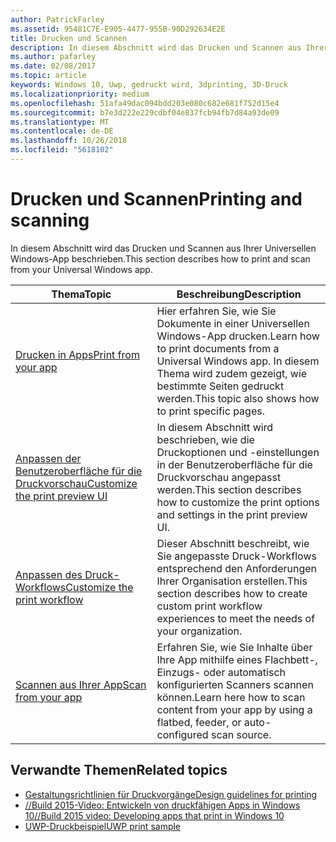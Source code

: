 ```yaml
---
author: PatrickFarley
ms.assetid: 95481C7E-E905-4477-955B-90D292634E2E
title: Drucken und Scannen
description: In diesem Abschnitt wird das Drucken und Scannen aus Ihrer Universellen Windows-App beschrieben.
ms.author: pafarley
ms.date: 02/08/2017
ms.topic: article
keywords: Windows 10, Uwp, gedruckt wird, 3dprinting, 3D-Druck
ms.localizationpriority: medium
ms.openlocfilehash: 51afa49dac094bdd203e080c682e681f752d15e4
ms.sourcegitcommit: b7e3d222e229cdbf04e837fcb94fb7d84a93de09
ms.translationtype: MT
ms.contentlocale: de-DE
ms.lasthandoff: 10/26/2018
ms.locfileid: "5618102"
---
```

# <a name="printing-and-scanning"></a><span data-ttu-id="06675-104">Drucken und Scannen</span><span class="sxs-lookup"><span data-stu-id="06675-104">Printing and scanning</span></span>


<span data-ttu-id="06675-105">In diesem Abschnitt wird das Drucken und Scannen aus Ihrer Universellen Windows-App beschrieben.</span><span class="sxs-lookup"><span data-stu-id="06675-105">This section describes how to print and scan from your Universal Windows app.</span></span>

| <span data-ttu-id="06675-106">Thema</span><span class="sxs-lookup"><span data-stu-id="06675-106">Topic</span></span> | <span data-ttu-id="06675-107">Beschreibung</span><span class="sxs-lookup"><span data-stu-id="06675-107">Description</span></span> | 
|-------|-------------|
| [<span data-ttu-id="06675-108">Drucken in Apps</span><span class="sxs-lookup"><span data-stu-id="06675-108">Print from your app</span></span>](print-from-your-app.md) | <span data-ttu-id="06675-109">Hier erfahren Sie, wie Sie Dokumente in einer Universellen Windows-App drucken.</span><span class="sxs-lookup"><span data-stu-id="06675-109">Learn how to print documents from a Universal Windows app.</span></span> <span data-ttu-id="06675-110">In diesem Thema wird zudem gezeigt, wie bestimmte Seiten gedruckt werden.</span><span class="sxs-lookup"><span data-stu-id="06675-110">This topic also shows how to print specific pages.</span></span> |
| [<span data-ttu-id="06675-111">Anpassen der Benutzeroberfläche für die Druckvorschau</span><span class="sxs-lookup"><span data-stu-id="06675-111">Customize the print preview UI</span></span>](customize-the-print-preview-ui.md) | <span data-ttu-id="06675-112">In diesem Abschnitt wird beschrieben, wie die Druckoptionen und -einstellungen in der Benutzeroberfläche für die Druckvorschau angepasst werden.</span><span class="sxs-lookup"><span data-stu-id="06675-112">This section describes how to customize the print options and settings in the print preview UI.</span></span> |
| [<span data-ttu-id="06675-113">Anpassen des Druck-Workflows</span><span class="sxs-lookup"><span data-stu-id="06675-113">Customize the print workflow</span></span>](print-workflow-customize.md) | <span data-ttu-id="06675-114">Dieser Abschnitt beschreibt, wie Sie angepasste Druck-Workflows entsprechend den Anforderungen Ihrer Organisation erstellen.</span><span class="sxs-lookup"><span data-stu-id="06675-114">This section describes how to create custom print workflow experiences to meet the needs of your organization.</span></span>  |
| [<span data-ttu-id="06675-115">Scannen aus Ihrer App</span><span class="sxs-lookup"><span data-stu-id="06675-115">Scan from your app</span></span>](scan-from-your-app.md) | <span data-ttu-id="06675-116">Erfahren Sie, wie Sie Inhalte über Ihre App mithilfe eines Flachbett-, Einzugs- oder automatisch konfigurierten Scanners scannen können.</span><span class="sxs-lookup"><span data-stu-id="06675-116">Learn here how to scan content from your app by using a flatbed, feeder, or auto-configured scan source.</span></span>|

## <a name="related-topics"></a><span data-ttu-id="06675-117">Verwandte Themen</span><span class="sxs-lookup"><span data-stu-id="06675-117">Related topics</span></span>

* [<span data-ttu-id="06675-118">Gestaltungsrichtlinien für Druckvorgänge</span><span class="sxs-lookup"><span data-stu-id="06675-118">Design guidelines for printing</span></span>](https://msdn.microsoft.com/library/windows/apps/Hh868178)
* [<span data-ttu-id="06675-119">//Build 2015-Video: Entwickeln von druckfähigen Apps in Windows 10</span><span class="sxs-lookup"><span data-stu-id="06675-119">//Build 2015 video: Developing apps that print in Windows 10</span></span>](https://channel9.msdn.com/Events/Build/2015/2-94)
* [<span data-ttu-id="06675-120">UWP-Druckbeispiel</span><span class="sxs-lookup"><span data-stu-id="06675-120">UWP print sample</span></span>](http://go.microsoft.com/fwlink/p/?LinkId=619984)
 

